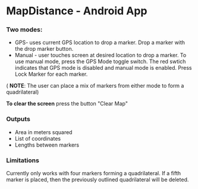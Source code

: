 # MapDistance - Android App

### Two modes:

* GPS- uses current GPS location to drop a marker. Drop a marker with the drop marker button.
* Manual - user touches screen at desired location to drop a marker. To use manual mode, press the GPS Mode toggle switch. The red swtich indicates that GPS mode is disabled and manual mode is enabled. Press Lock Marker for each marker.

( **NOTE**:  The user can place a mix of markers from either mode to form a quadrilateral)

**To clear the screen** press the button "Clear Map"

### Outputs

* Area in meters squared
* List of coordinates
* Lengths between markers

### Limitations

Currently only works with four markers forming a quadrilateral. If a fifth marker is placed, then the previously outlined quadrilateral will be deleted. 

